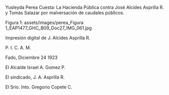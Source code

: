 Yusleyda Perea Cuesta: La Hacienda Pública contra José Alcides Asprilla R. y Tomás Salazar por malversación de caudales públicos.

Figura 1: assets/images/perea_Figura 1_EAP1477_GHC_B09_Doc27_IMG_061.jpg

Impresión digital de J. Alcides Asprilla R. 

P.      I.     C.     A.    M. 

Fado, Diciembre 24 1923

El Alcalde 
Israel A. Gomez P. 

El sindicado, 
J. A. Asprilla R. 

El Srio. Into. 
Gregorio Copete C. 

